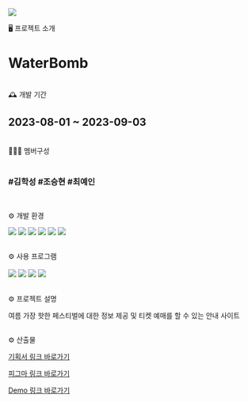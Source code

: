 <img src="https://capsule-render.vercel.app/api?type=waving&color=auto&height=300&section=header&text=capsule%20render&fontSize=90" />

🖥️ 프로젝트 소개

<h1>WaterBomb</h1>

<br>
🕰️ 개발 기간
<h2>2023-08-01 ~ 2023-09-03</h2>

<br>
🧑‍🤝‍🧑 멤버구성
<br><br>
<h3><b>#김학성</b> <b>#조승현</b> <b>#최예인</b></h3>

<br>

⚙️ 개발 환경

<img src="https://img.shields.io/badge/html5-E34F26?style=for-the-badge&logo=html5&logoColor=white"> <img src="https://img.shields.io/badge/css3-1572B6?style=for-the-badge&logo=css3&logoColor=white"> <img src="https://img.shields.io/badge/javascript-F7DF1E?style=for-the-badge&logo=javascript&logoColor=white"> <img src="https://img.shields.io/badge/Jquery-0769AD?style=for-the-badge&logo=Jquery&logoColor=white"> <img src="https://img.shields.io/badge/github-181717?style=for-the-badge&logo=github&logoColor=white"> <img src="https://img.shields.io/badge/git-F05032?style=for-the-badge&logo=git&logoColor=white">

##
⚙️ 사용 프로그램 <br><br>
<img src="https://img.shields.io/badge/figma-F24E1E?style=for-the-badge&logo=figma&logoColor=white"> <img src="https://img.shields.io/badge/slack-4A154B?style=for-the-badge&logo=slack&logoColor=white"> <img src="https://img.shields.io/badge/adobephotoshop-31A8FF?style=for-the-badge&logo=adobephotoshop&logoColor=white"> <img src="https://img.shields.io/badge/adobeillustrator-FF9A00?style=for-the-badge&logo=adobeillustrator&logoColor=white">

##
⚙️ 프로젝트 설명

여름 가장 핫한 페스티벌에 대한 정보 제공 및 티켓 예매를 할 수 있는 안내 사이트 

##
⚙️ 산출물


<a href ="https://docs.google.com/presentation/d/1si2UPUVSYoXAg-GIhOOEpmwXsEbF6jaaquB5TQ36d9Q/edit?pli=1#slide=id.p">기획서 링크 바로가기</a>
<br>

<a href ="https://www.figma.com/file/XW6ku18pk6lRSt6GmcBVgO/3%EC%A1%B0-%ED%8C%80-%ED%94%84%EB%A1%9C%EC%A0%9D%ED%8A%B8?type=design&node-id=0%3A1&mode=design&t=E918S0vhH0cDIHGi-1">피그마 링크 바로가기</a>
<br>

<a href = "">Demo 링크 바로가기 </a>
